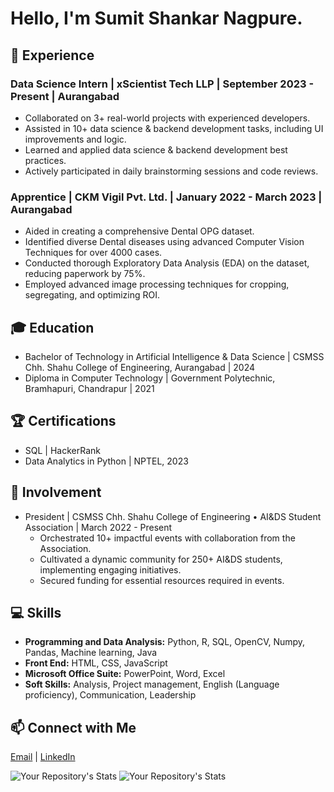 # Hello, I'm Sumit Shankar Nagpure.

## 🚀 Experience

### Data Science Intern | xScientist Tech LLP | September 2023 - Present | Aurangabad
- Collaborated on 3+ real-world projects with experienced developers.
- Assisted in 10+ data science & backend development tasks, including UI improvements and logic.
- Learned and applied data science & backend development best practices.
- Actively participated in daily brainstorming sessions and code reviews.

### Apprentice | CKM Vigil Pvt. Ltd. | January 2022 - March 2023 | Aurangabad
- Aided in creating a comprehensive Dental OPG dataset.
- Identified diverse Dental diseases using advanced Computer Vision Techniques for over 4000 cases.
- Conducted thorough Exploratory Data Analysis (EDA) on the dataset, reducing paperwork by 75%.
- Employed advanced image processing techniques for cropping, segregating, and optimizing ROI.

## 🎓 Education

- Bachelor of Technology in Artificial Intelligence & Data Science | CSMSS Chh. Shahu College of Engineering, Aurangabad | 2024
- Diploma in Computer Technology | Government Polytechnic, Bramhapuri, Chandrapur | 2021

## 🏆 Certifications

- SQL | HackerRank
- Data Analytics in Python | NPTEL, 2023

## 💼 Involvement

- President | CSMSS Chh. Shahu College of Engineering • AI&DS Student Association | March 2022 - Present
  - Orchestrated 10+ impactful events with collaboration from the Association.
  - Cultivated a dynamic community for 250+ AI&DS students, implementing engaging initiatives.
  - Secured funding for essential resources required in events.

## 💻 Skills

- **Programming and Data Analysis:** Python, R, SQL, OpenCV, Numpy, Pandas, Machine learning, Java
- **Front End:** HTML, CSS, JavaScript
- **Microsoft Office Suite:** PowerPoint, Word, Excel
- **Soft Skills:** Analysis, Project management, English (Language proficiency), Communication, Leadership

## 📫 Connect with Me
[Email](mailto:sumitnagpure28@gmail.com) | [LinkedIn](https://www.linkedin.com/in/sumitnagpure/) 


![Your Repository's Stats](https://github-readme-stats.vercel.app/api?username=sumitnagpure&show_icons=true)
![Your Repository's Stats](https://github-readme-stats.vercel.app/api/top-langs/?username=sumitnagpure&theme=blue-green)
<!--![Profile View Counter](https://komarev.com/ghpvc/?username=sumitnagpure)-->

    
    
<!--
**sumitnagpure/sumitnagpure** is a ✨ _special_ ✨ repository because its `README.md` (this file) appears on your GitHub profile.

Here are some ideas to get you started:

- 🔭 I’m currently working on ...
- 🌱 I’m currently learning ...
- 👯 I’m looking to collaborate on ...
- 🤔 I’m looking for help with ...
- 💬 Ask me about ...
- 📫 How to reach me: ...
- 😄 Pronouns: ...
- ⚡ Fun fact: ...
-->
